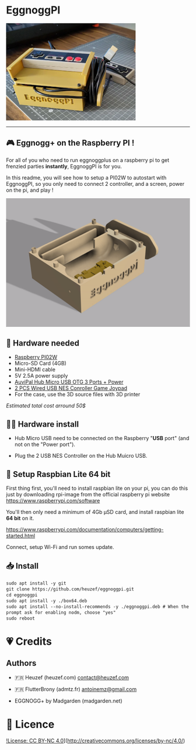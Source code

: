 # EggnoggPI

![photo](eggnoggpi.png)

---

## 🎮 Eggnogg+ on the Raspberry PI !

For all of you who need to run eggnoggplus on a raspberry pi to get frenzied parties **instantly**, EggnoggPI is for you.

In this readme, you will see how to setup a PI02W to autostart with EggnoggPI, so you only need to connect 2 controller, and a screen, power on the pi, and play !

![preview](case/preview.gif)

## 🦾 Hardware needed

* [Raspberry PI02W](https://www.kubii.com/en/nano-computers/3455-raspberry-pi-zero-2-w-5056561800004.html)
* Micro-SD Card (4GB)
* Mini-HDMI cable
* 5V 2.5A power supply
* [AuviPal Hub Micro USB OTG 3 Ports + Power](https://www.amazon.fr/gp/product/B083WML1XB)
* [2 PCS Wired USB NES Conroller Game Joypad](https://fr.aliexpress.com/item/1005001611443967.html)
* For the case, use the 3D source files with 3D printer

*Estimated total cost arround 50$*

## 👨‍🔧 Hardware install

* Hub Micro USB need to be connected on the Raspberry "**USB** port" (and not on the "Power port"). 

* Plug the 2 USB NES Controller on the Hub Muicro USB.

## 🍓 Setup Raspbian Lite 64 bit

First thing first, you'll need to install raspbian lite on your pi, you can do this just by downloading rpi-image from the official raspberry pi website https://www.raspberrypi.com/software

You'll then only need a minimum of 4Gb µSD card, and install raspbian lite **64 bit** on it.

https://www.raspberrypi.com/documentation/computers/getting-started.html

Connect, setup Wi-Fi and run somes update.

## 📥 Install

```shell
sudo apt install -y git 
git clone https://github.com/heuzef/eggnoggpi.git
cd eggnoggpi
sudo apt install -y ./box64.deb 
sudo apt install --no-install-recommends -y ./eggnoggpi.deb # When the prompt ask for enabling nodm, choose "yes"
sudo reboot
```

# 💗 Credits

## Authors

* 🇫🇷 Heuzef (heuzef.com) contact@heuzef.com

* 🇫🇷 FlutterBrony (admtz.fr) antoinemz@gmail.com

* EGGNOGG+ by Madgarden (madgarden.net)

# 📜 Licence

[!License: CC BY-NC 4.0](https://img.shields.io/badge/License-CC%20BY--NC%204.0-lightgrey.svg)](http://creativecommons.org/licenses/by-nc/4.0/)
